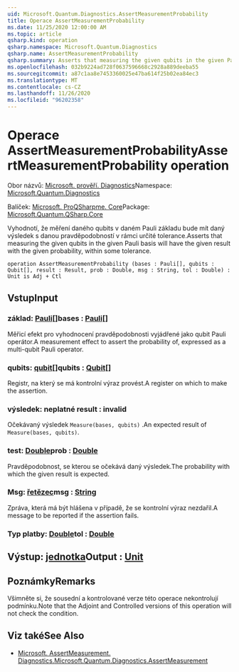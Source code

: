 ```yaml
---
uid: Microsoft.Quantum.Diagnostics.AssertMeasurementProbability
title: Operace AssertMeasurementProbability
ms.date: 11/25/2020 12:00:00 AM
ms.topic: article
qsharp.kind: operation
qsharp.namespace: Microsoft.Quantum.Diagnostics
qsharp.name: AssertMeasurementProbability
qsharp.summary: Asserts that measuring the given qubits in the given Pauli basis will have the given result with the given probability, within some tolerance.
ms.openlocfilehash: 032b9224ad728f0637596668c2928a889deeba55
ms.sourcegitcommit: a87c1aa8e7453360025e47ba614f25b02ea84ec3
ms.translationtype: MT
ms.contentlocale: cs-CZ
ms.lasthandoff: 11/26/2020
ms.locfileid: "96202358"
---
```

# <a name="assertmeasurementprobability-operation"></a><span data-ttu-id="ecaa1-102">Operace AssertMeasurementProbability</span><span class="sxs-lookup"><span data-stu-id="ecaa1-102">AssertMeasurementProbability operation</span></span>

<span data-ttu-id="ecaa1-103">Obor názvů: [Microsoft. prověří. Diagnostics](xref:Microsoft.Quantum.Diagnostics)</span><span class="sxs-lookup"><span data-stu-id="ecaa1-103">Namespace: [Microsoft.Quantum.Diagnostics](xref:Microsoft.Quantum.Diagnostics)</span></span>

<span data-ttu-id="ecaa1-104">Balíček: [Microsoft. ProQSharpme. Core](https://nuget.org/packages/Microsoft.Quantum.QSharp.Core)</span><span class="sxs-lookup"><span data-stu-id="ecaa1-104">Package: [Microsoft.Quantum.QSharp.Core](https://nuget.org/packages/Microsoft.Quantum.QSharp.Core)</span></span>


<span data-ttu-id="ecaa1-105">Vyhodnotí, že měření daného qubits v daném Pauli základu bude mít daný výsledek s danou pravděpodobností v rámci určité tolerance.</span><span class="sxs-lookup"><span data-stu-id="ecaa1-105">Asserts that measuring the given qubits in the given Pauli basis will have the given result with the given probability, within some tolerance.</span></span>

```qsharp
operation AssertMeasurementProbability (bases : Pauli[], qubits : Qubit[], result : Result, prob : Double, msg : String, tol : Double) : Unit is Adj + Ctl
```


## <a name="input"></a><span data-ttu-id="ecaa1-106">Vstup</span><span class="sxs-lookup"><span data-stu-id="ecaa1-106">Input</span></span>

### <a name="bases--pauli"></a><span data-ttu-id="ecaa1-107">základ: [Pauli](xref:microsoft.quantum.lang-ref.pauli)[]</span><span class="sxs-lookup"><span data-stu-id="ecaa1-107">bases : [Pauli](xref:microsoft.quantum.lang-ref.pauli)[]</span></span>

<span data-ttu-id="ecaa1-108">Měřicí efekt pro vyhodnocení pravděpodobnosti vyjádřené jako qubit Pauli operátor.</span><span class="sxs-lookup"><span data-stu-id="ecaa1-108">A measurement effect to assert the probability of, expressed as a multi-qubit Pauli operator.</span></span>


### <a name="qubits--qubit"></a><span data-ttu-id="ecaa1-109">qubits: [qubit](xref:microsoft.quantum.lang-ref.qubit)[]</span><span class="sxs-lookup"><span data-stu-id="ecaa1-109">qubits : [Qubit](xref:microsoft.quantum.lang-ref.qubit)[]</span></span>

<span data-ttu-id="ecaa1-110">Registr, na který se má kontrolní výraz provést.</span><span class="sxs-lookup"><span data-stu-id="ecaa1-110">A register on which to make the assertion.</span></span>


### <a name="result--__invalidresult__"></a><span data-ttu-id="ecaa1-111">výsledek: __neplatné <Result>__</span><span class="sxs-lookup"><span data-stu-id="ecaa1-111">result : __invalid<Result>__</span></span>

<span data-ttu-id="ecaa1-112">Očekávaný výsledek `Measure(bases, qubits)` .</span><span class="sxs-lookup"><span data-stu-id="ecaa1-112">An expected result of `Measure(bases, qubits)`.</span></span>


### <a name="prob--double"></a><span data-ttu-id="ecaa1-113">test: [Double](xref:microsoft.quantum.lang-ref.double)</span><span class="sxs-lookup"><span data-stu-id="ecaa1-113">prob : [Double](xref:microsoft.quantum.lang-ref.double)</span></span>

<span data-ttu-id="ecaa1-114">Pravděpodobnost, se kterou se očekává daný výsledek.</span><span class="sxs-lookup"><span data-stu-id="ecaa1-114">The probability with which the given result is expected.</span></span>


### <a name="msg--string"></a><span data-ttu-id="ecaa1-115">Msg: [řetězec](xref:microsoft.quantum.lang-ref.string)</span><span class="sxs-lookup"><span data-stu-id="ecaa1-115">msg : [String](xref:microsoft.quantum.lang-ref.string)</span></span>

<span data-ttu-id="ecaa1-116">Zpráva, která má být hlášena v případě, že se kontrolní výraz nezdařil.</span><span class="sxs-lookup"><span data-stu-id="ecaa1-116">A message to be reported if the assertion fails.</span></span>


### <a name="tol--double"></a><span data-ttu-id="ecaa1-117">Typ platby: [Double](xref:microsoft.quantum.lang-ref.double)</span><span class="sxs-lookup"><span data-stu-id="ecaa1-117">tol : [Double](xref:microsoft.quantum.lang-ref.double)</span></span>





## <a name="output--unit"></a><span data-ttu-id="ecaa1-118">Výstup: [jednotka](xref:microsoft.quantum.lang-ref.unit)</span><span class="sxs-lookup"><span data-stu-id="ecaa1-118">Output : [Unit](xref:microsoft.quantum.lang-ref.unit)</span></span>



## <a name="remarks"></a><span data-ttu-id="ecaa1-119">Poznámky</span><span class="sxs-lookup"><span data-stu-id="ecaa1-119">Remarks</span></span>

<span data-ttu-id="ecaa1-120">Všimněte si, že sousední a kontrolované verze této operace nekontrolují podmínku.</span><span class="sxs-lookup"><span data-stu-id="ecaa1-120">Note that the Adjoint and Controlled versions of this operation will not check the condition.</span></span>

## <a name="see-also"></a><span data-ttu-id="ecaa1-121">Viz také</span><span class="sxs-lookup"><span data-stu-id="ecaa1-121">See Also</span></span>

- [<span data-ttu-id="ecaa1-122">Microsoft. AssertMeasurement. Diagnostics.</span><span class="sxs-lookup"><span data-stu-id="ecaa1-122">Microsoft.Quantum.Diagnostics.AssertMeasurement</span></span>](xref:Microsoft.Quantum.Diagnostics.AssertMeasurement)